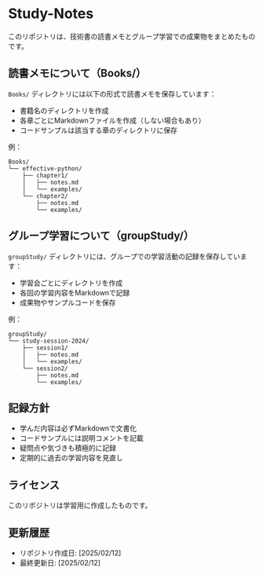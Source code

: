 # Study-Notes

このリポジトリは、技術書の読書メモとグループ学習での成果物をまとめたものです。

## 読書メモについて（Books/）

`Books/` ディレクトリには以下の形式で読書メモを保存しています：

- 書籍名のディレクトリを作成
- 各章ごとにMarkdownファイルを作成（しない場合もあり）
- コードサンプルは該当する章のディレクトリに保存

例：
```
Books/
└── effective-python/
    ├── chapter1/
    │   ├── notes.md
    │   └── examples/
    └── chapter2/
        ├── notes.md
        └── examples/
```

## グループ学習について（groupStudy/）

`groupStudy/` ディレクトリには、グループでの学習活動の記録を保存しています：

- 学習会ごとにディレクトリを作成
- 各回の学習内容をMarkdownで記録
- 成果物やサンプルコードを保存

例：
```
groupStudy/
└── study-session-2024/
    ├── session1/
    │   ├── notes.md
    │   └── examples/
    └── session2/
        ├── notes.md
        └── examples/
```

## 記録方針

- 学んだ内容は必ずMarkdownで文書化
- コードサンプルには説明コメントを記載
- 疑問点や気づきも積極的に記録
- 定期的に過去の学習内容を見直し

## ライセンス

このリポジトリは学習用に作成したものです。

## 更新履歴

- リポジトリ作成日: [2025/02/12]
- 最終更新日: [2025/02/12]